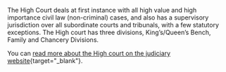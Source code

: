 The High Court deals at first instance with all high value and high importance civil law (non-criminal) cases, and also has a supervisory jurisdiction over all subordinate courts and tribunals, with a few statutory exceptions. The High court has three divisions, King’s/Queen’s Bench, Family and Chancery Divisions.

You can [read more about the High court on the judiciary website](https://www.judiciary.uk/structure-of-courts-and-tribunals-system/){target="\_blank"}.
